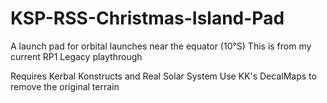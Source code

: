 # KSP-RSS-Christmas-Island-Pad
A launch pad for orbital launches near the equator (10°S)
This is from my current RP1 Legacy playthrough

Requires Kerbal Konstructs and Real Solar System
Use KK's DecalMaps to remove the original terrain